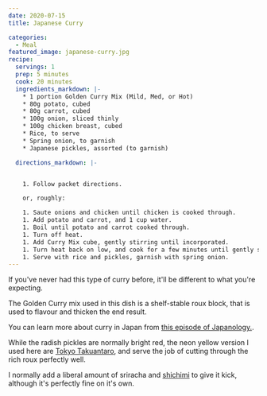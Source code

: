 ```yaml
---
date: 2020-07-15
title: Japanese Curry

categories:
  - Meal
featured_image: japanese-curry.jpg
recipe:
  servings: 1
  prep: 5 minutes
  cook: 20 minutes
  ingredients_markdown: |-
    * 1 portion Golden Curry Mix (Mild, Med, or Hot)
    * 80g potato, cubed
    * 80g carrot, cubed
    * 100g onion, sliced thinly
    * 100g chicken breast, cubed
    * Rice, to serve
    * Spring onion, to garnish
    * Japanese pickles, assorted (to garnish)

  directions_markdown: |-


    1. Follow packet directions.

    or, roughly:

    1. Saute onions and chicken until chicken is cooked through.
    1. Add potato and carrot, and 1 cup water.
    1. Boil until potato and carrot cooked through.
    1. Turn off heat.
    1. Add Curry Mix cube, gently stirring until incorporated.
    1. Turn heat back on low, and cook for a few minutes until gently simmering.
    1. Serve with rice and pickles, garnish with spring onion.
---
```


If you've never had this type of curry before, it'll be different to what you're expecting. 

The Golden Curry mix used in this dish is a shelf-stable roux block, that is used to flavour and thicken the end result. 

You can learn more about curry in Japan from [this episode of Japanology.](https://www.youtube.com/watch?v=5pXxAiBG_z4).

While the radish pickles are normally bright red, the neon yellow version I used here are [Tokyo Takuantaro](http://www.kyuchan.co.jp/export/product_information/takuantaro/index.html), and serve the job of cutting through the rich roux perfectly well. 

I normally add a liberal amount of sriracha and [shichimi](https://www.woolworths.com.au/shop/productdetails/803610/house-foods-shichimi-togarashi) to give it kick, although it's perfectly fine on it's own. 
